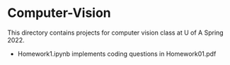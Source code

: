 # Computer-Vision
This directory contains projects for computer vision class at U of A Spring 2022.
* Homework1.ipynb implements coding questions in Homework01.pdf
